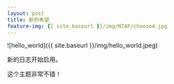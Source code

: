 ```yaml
---
layout: post
title: 新的希望
feature-img: {{ site.baseurl }}/img/NTAP/choose4.jpg
---
```


![hello_world]({{ site.baseurl }}/img/hello_world.jpeg)

新的日志开始启用。

这个主题非常不错！
